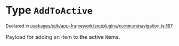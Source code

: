 # Type `AddToActive`
<sub>Declared in [packages/sdk/app-framework/src/plugins/common/navigation.ts:167](https://github.com/dxos/dxos/blob/ef925c9c7/packages/sdk/app-framework/src/plugins/common/navigation.ts#L167)</sub>


Payload for adding an item to the active items.



